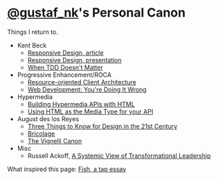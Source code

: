 [@gustaf_nk](http://twitter.com/gustaf_nk)'s Personal Canon
==============
Things I return to.

* Kent Beck
  * [Responsive Design, article](http://pragprog.com/magazines/2009-09/responsive-design)
  * [Responsive Design, presentation](http://www.infoq.com/presentations/responsive-design)
  * [When TDD Doesn't Matter](https://www.facebook.com/notes/kent-beck/when-tdd-doesnt-matter/797644973601702)
* Progressive Enhancement/ROCA
  * [Resource-oriented Client Architecture](http://roca-style.org/)
  * [Web Development: You're Doing It Wrong](http://www.infoq.com/presentations/web-development-techniques)
* Hypermedia
  * [Building Hypermedia APIs with HTML](http://www.infoq.com/presentations/web-api-html)
  * [Using HTML as the Media Type for your API](http://codeartisan.blogspot.se/2012/07/using-html-as-media-type-for-your-api.html)
* August des los Reyes
  * [Three Things to Know for Design in the 21st Century](http://www.youtube.com/watch?v=eGkvUl79C6g)
  * [Bricolage](http://en.wikipedia.org/wiki/Bricolage)
  * [The Vignelli Canon](http://www.vignelli.com/canon.pdf)
* Misc
  * Russell Ackoff, [A Systemic View of Transformational Leadership](http://www.acasa.upenn.edu/leadership.pdf)


What inspired this page: [Fish, a tap essay](http://www.robinsloan.com/fish/)
